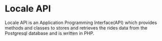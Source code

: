 # Locale API
Locale API is an Application Programming Interface(API) which provides methods and classes to stores and retrieves the rides data from the Postgresql database and is written in PHP.
